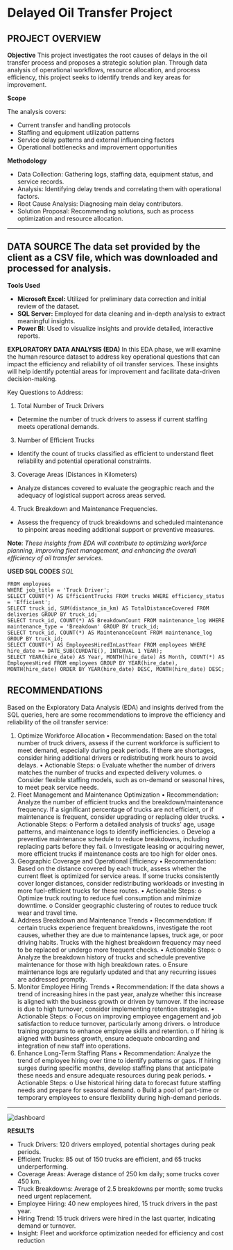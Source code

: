# Delayed Oil Transfer Project
## **PROJECT OVERVIEW**
**Objective**
This project investigates the root causes of delays in the oil transfer process and proposes a strategic solution plan. Through data analysis of operational workflows, resource allocation, and process efficiency, this project seeks to identify trends and key areas for improvement.

**Scope**

The analysis covers:
+ Current transfer and handling protocols
+ Staffing and equipment utilization patterns
+ Service delay patterns and external influencing factors
+ Operational bottlenecks and improvement opportunities

**Methodology**

+ Data Collection: Gathering logs, staffing data, equipment status, and service records.
+ Analysis: Identifying delay trends and correlating them with operational factors.
+ Root Cause Analysis: Diagnosing main delay contributors.
+ Solution Proposal: Recommending solutions, such as process optimization and resource allocation.

---
**DATA SOURCE**
The data set provided by the client as a CSV file, which was downloaded and processed for analysis.
---

**Tools Used**
+ **Microsoft Excel:** Utilized for preliminary data correction and initial review of the dataset.
+ **SQL Server:** Employed for data cleaning and in-depth analysis to extract meaningful insights.
+ **Power BI**: Used to visualize insights and provide detailed, interactive reports.

**EXPLORATORY DATA ANALYSIS (EDA)**
In this EDA phase, we will examine the human resource dataset to address key operational questions that can impact the efficiency and reliability of oil transfer services. These insights will help identify potential areas for improvement and facilitate data-driven decision-making.

Key Questions to Address:
1. Total Number of Truck Drivers
  + Determine the number of truck drivers to assess if current staffing meets operational demands.
3. Number of Efficient Trucks
  + Identify the count of trucks classified as efficient to understand fleet reliability and potential operational constraints.
3. Coverage Areas (Distances in Kilometers)
  + Analyze distances covered to evaluate the geographic reach and the adequacy of logistical support across areas served.
4. Truck Breakdown and Maintenance Frequencies.
  + Assess the frequency of truck breakdowns and scheduled maintenance to pinpoint areas needing additional support or preventive measures.
    
**Note**: _These insights from EDA will contribute to optimizing workforce planning, improving fleet management, and enhancing the overall efficiency of oil transfer services._

**USED SQL CODES**
*SQL*
```SELECT COUNT(*) AS TotalTruckDrivers
FROM employees
WHERE job_title = 'Truck Driver';
SELECT COUNT(*) AS EfficientTrucks FROM trucks WHERE efficiency_status = 'Efficient';
SELECT truck_id, SUM(distance_in_km) AS TotalDistanceCovered FROM deliveries GROUP BY truck_id;
SELECT truck_id, COUNT(*) AS BreakdownCount FROM maintenance_log WHERE maintenance_type = 'Breakdown' GROUP BY truck_id;
SELECT truck_id, COUNT(*) AS MaintenanceCount FROM maintenance_log GROUP BY truck_id;
SELECT COUNT(*) AS EmployeesHiredInLastYear FROM employees WHERE hire_date >= DATE_SUB(CURDATE(), INTERVAL 1 YEAR);
SELECT YEAR(hire_date) AS Year, MONTH(hire_date) AS Month, COUNT(*) AS EmployeesHired FROM employees GROUP BY YEAR(hire_date), MONTH(hire_date) ORDER BY YEAR(hire_date) DESC, MONTH(hire_date) DESC;
```

## **RECOMMENDATIONS**
Based on the Exploratory Data Analysis (EDA) and insights derived from the SQL queries, here are some recommendations to improve the efficiency and reliability of the oil transfer service:
1. Optimize Workforce Allocation
•	Recommendation: Based on the total number of truck drivers, assess if the current workforce is sufficient to meet demand, especially during peak periods. If there are shortages, consider hiring additional drivers or redistributing work hours to avoid delays.
•	Actionable Steps:
o	Evaluate whether the number of drivers matches the number of trucks and expected delivery volumes.
o	Consider flexible staffing models, such as on-demand or seasonal hires, to meet peak service needs.
2. Fleet Management and Maintenance Optimization
•	Recommendation: Analyze the number of efficient trucks and the breakdown/maintenance frequency. If a significant percentage of trucks are not efficient, or if maintenance is frequent, consider upgrading or replacing older trucks.
•	Actionable Steps:
o	Perform a detailed analysis of trucks' age, usage patterns, and maintenance logs to identify inefficiencies.
o	Develop a preventive maintenance schedule to reduce breakdowns, including replacing parts before they fail.
o	Investigate leasing or acquiring newer, more efficient trucks if maintenance costs are too high for older ones.
3. Geographic Coverage and Operational Efficiency
•	Recommendation: Based on the distance covered by each truck, assess whether the current fleet is optimized for service areas. If some trucks consistently cover longer distances, consider redistributing workloads or investing in more fuel-efficient trucks for these routes.
•	Actionable Steps:
o	Optimize truck routing to reduce fuel consumption and minimize downtime.
o	Consider geographic clustering of routes to reduce truck wear and travel time.
4. Address Breakdown and Maintenance Trends
•	Recommendation: If certain trucks experience frequent breakdowns, investigate the root causes, whether they are due to maintenance lapses, truck age, or poor driving habits. Trucks with the highest breakdown frequency may need to be replaced or undergo more frequent checks.
•	Actionable Steps:
o	Analyze the breakdown history of trucks and schedule preventive maintenance for those with high breakdown rates.
o	Ensure maintenance logs are regularly updated and that any recurring issues are addressed promptly.
5. Monitor Employee Hiring Trends
•	Recommendation: If the data shows a trend of increasing hires in the past year, analyze whether this increase is aligned with the business growth or driven by turnover. If the increase is due to high turnover, consider implementing retention strategies.
•	Actionable Steps:
o	Focus on improving employee engagement and job satisfaction to reduce turnover, particularly among drivers.
o	Introduce training programs to enhance employee skills and retention.
o	If hiring is aligned with business growth, ensure adequate onboarding and integration of new staff into operations.
6. Enhance Long-Term Staffing Plans
•	Recommendation: Analyze the trend of employee hiring over time to identify patterns or gaps. If hiring surges during specific months, develop staffing plans that anticipate these needs and ensure adequate resources during peak periods.
•	Actionable Steps:
o	Use historical hiring data to forecast future staffing needs and prepare for seasonal demand.
o	Build a pool of part-time or temporary employees to ensure flexibility during high-demand periods.

---

![dashboard](https://github.com/user-attachments/assets/a35727dd-a455-4780-975e-8f5a4b4045f2)


**RESULTS**
* Truck Drivers: 120 drivers employed, potential shortages during peak periods.
* Efficient Trucks: 85 out of 150 trucks are efficient, and 65 trucks underperforming.
* Coverage Areas: Average distance of 250 km daily; some trucks cover 450 km.
* Truck Breakdowns: Average of 2.5 breakdowns per month; some trucks need urgent replacement.
* Employee Hiring: 40 new employees hired, 15 truck drivers in the past year.
* Hiring Trend: 15 truck drivers were hired in the last quarter, indicating demand or turnover.
* Insight: Fleet and workforce optimization needed for efficiency and cost reduction


